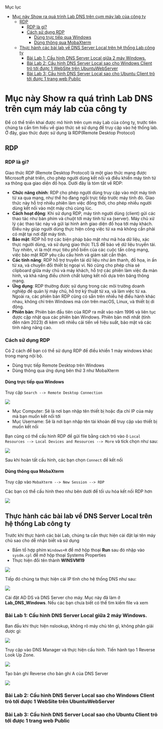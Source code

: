 Mục lục
- [Mục này Show ra quá trình Lab DNS trên cụm máy lab của công ty](#mục-này-show-ra-quá-trình-lab-dns-trên-cụm-máy-lab-của-công-ty)
  - [RDP](#rdp)
    - [RDP là gì?](#rdp-là-gì)
    - [Cách sử dụng RDP](#cách-sử-dụng-rdp)
      - [Dùng trực tiếp qua Windows](#dùng-trực-tiếp-qua-windows)
      - [Dùng thông qua MobaXterm](#dùng-thông-qua-mobaxterm)
  - [Thực hành các bài lab về DNS Server Local trên hệ thống Lab công ty](#thực-hành-các-bài-lab-về-dns-server-local-trên-hệ-thống-lab-công-ty)
    - [Bài Lab 1: Cấu hình DNS Server Local giữa 2 máy Windows.](#bài-lab-1-cấu-hình-dns-server-local-giữa-2-máy-windows)
    - [Bài Lab 2: Cấu hình DNS Server Local sao cho Windows Client trỏ tới được 1 WebSite trên UbuntuWebServer](#bài-lab-2-cấu-hình-dns-server-local-sao-cho-windows-client-trỏ-tới-được-1-website-trên-ubuntuwebserver)
    - [Bài Lab 3: Cấu hình DNS Server Local sao cho Ubuntu Client trỏ tới được 1 trang web Public](#bài-lab-3-cấu-hình-dns-server-local-sao-cho-ubuntu-client-trỏ-tới-được-1-trang-web-public)

# Mục này Show ra quá trình Lab DNS trên cụm máy lab của công ty
Để có thể triển khai được mô hình trên cụm máy Lab của công ty, trước tiên chúng ta cần tìm hiểu về giao thức sẽ sử dụng để truy cập vào hệ thống lab. Ở đây, giao thức được sử dụng là RDP(Remote Desktop Protocol)

## RDP
### RDP là gì? 
Giao thức RDP (Remote Desktop Protocol) là một giao thức mạng được Microsoft phát triển, cho phép người dùng kết nối và điều khiển máy tính từ xa thông qua giao diện đồ họa. Dưới đây là tóm tắt về RDP:
- **Chức năng chính**: RDP cho phép người dùng truy cập vào một máy tính từ xa qua mạng, như thể họ đang ngồi trực tiếp trước máy tính đó. Giao thức này hỗ trợ nhiều phiên làm việc đồng thời, cho phép nhiều người dùng kết nối vào một máy chủ cùng lúc.
- **Cách hoạt động**: Khi sử dụng RDP, máy tính người dùng (client) gửi các thao tác như bàn phím và chuột tới máy tính từ xa (server). Máy chủ xử lý các thao tác này và gửi lại hình ảnh giao diện đồ họa tới máy khách. Điều này giúp người dùng thực hiện công việc từ xa mà không cần phải có mặt tại nơi đặt máy tính.
- **Bảo mật**: RDP hỗ trợ các biện pháp bảo mật như mã hóa dữ liệu, xác thực người dùng, và sử dụng giao thức TLS để bảo vệ dữ liệu truyền tải. Tuy nhiên, vì là một mục tiêu phổ biến của các cuộc tấn công mạng, việc bảo mật RDP yêu cầu cấu hình và giám sát cẩn thận.
- **Các tính năng**: RDP hỗ trợ truyền tải dữ liệu như âm thanh, đồ họa, in ấn từ xa, và chuyển đổi thiết bị ngoại vi. Nó cũng cho phép chia sẻ clipboard giữa máy chủ và máy khách, hỗ trợ các phiên làm việc đa màn hình, và khả năng điều chỉnh chất lượng kết nối dựa trên băng thông mạng.
- **Ứng dụng**: RDP thường được sử dụng trong các môi trường doanh nghiệp để quản lý máy chủ, hỗ trợ kỹ thuật từ xa, và làm việc từ xa. Ngoài ra, các phiên bản RDP cũng có sẵn trên nhiều hệ điều hành khác nhau, không chỉ trên Windows mà còn trên macOS, Linux, và thiết bị di động.
- **Phiên bản**: Phiên bản đầu tiên của RDP ra mắt vào năm 1996 và liên tục được cập nhật qua các phiên bản Windows. Phiên bản mới nhất (tính đến năm 2023) đi kèm với nhiều cải tiến về hiệu suất, bảo mật và các tính năng nâng cao.

### Cách sử dụng RDP
Có 2 cách để bạn có thể sử dụng RDP để điều khiển 1 máy windows khác trong mạng nội bộ.
- Dùng trực tiếp Remote Desktop trên Windows
- Dùng thông qua ứng dụng bên thứ 3 như MobaXterm

#### Dùng trực tiếp qua Windows
Truy cập `Search --> Remote Desktop Connection`

![](/Anh/Screenshot_643.png)
- Mục Computer: Sẽ là nơi bạn nhập tên thiết bị hoặc địa chỉ IP của máy mà bạn muốn kết nối tới
- Mục Username: Sẽ là nơi bạn nhập tên tài khoản để truy cập vào thiết bị muốn kết nối

Bạn cũng có thể cấu hình RDP để gửi file bằng cách trỏ vào ô `Local Resources --> Local Devices and Resources --> More` và tick chọn như sau:

![](/Anh/Screenshot_644.png)

Sau khi hoàn tất cấu hình, các bạn chọn `Connect` để kết nối

#### Dùng thông qua MobaXterm
Truy cập vào `MobaXterm --> New Session --> RDP`

Các bạn có thể cấu hình theo như bên dưới để tối ưu hóa kết nối RDP hơn

![](/Anh/Screenshot_646.png)

## Thực hành các bài lab về DNS Server Local trên hệ thống Lab công ty 
Trước khi thực hành các bài Lab, chúng ta cần thực hiện cài đặt lại tên máy chủ sao cho dễ nhận biết và sử dụng
- Bấm tổ hợp phím `Windows+R` để mở hộp thoại **Run** sau đó nhập vào `sysdm.cpl` để mở hộp thoại Systems Properties 
- Thực hiện đổi tên thành **WINSVM19**

![](/Anh/Screenshot_647.png)

Tiếp đó chúng ta thực hiện cài IP tĩnh cho hệ thống DNS như sau:

![](/Anh/Screenshot_648.png)

Cài đặt AD DS và DNS Server cho máy. Mục này đã làm ở **Lab_DNS_Windows**. Nếu các bạn chưa biết có thể tìm kiếm file và xem
### Bài Lab 1: Cấu hình DNS Server Local giữa 2 máy Windows.
Ban đầu khi thực hiện nslookup, không rõ máy chủ tên gì, không phân giải được gì:

![](/Anh/Screenshot_649.png)

Truy cập vào DNS Manager và thực hiện cấu hình. Tiến hành tạo 1 Reverse Look Up Zone.

![](/Anh/Screenshot_650.png)

Tạo bản ghi Reverse cho bản ghi A của DNS Server

![](/Anh/Screenshot_651.png)



### Bài Lab 2: Cấu hình DNS Server Local sao cho Windows Client trỏ tới được 1 WebSite trên UbuntuWebServer
### Bài Lab 3: Cấu hình DNS Server Local sao cho Ubuntu Client trỏ tới được 1 trang web Public
